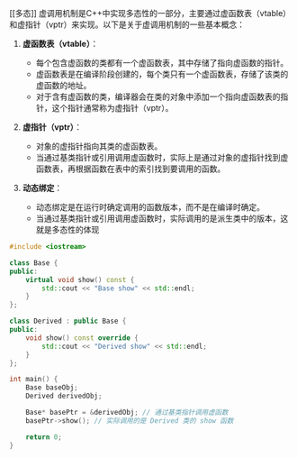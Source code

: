 [[多态]]
虚调用机制是C++中实现多态性的一部分，主要通过虚函数表（vtable）和虚指针（vptr）来实现。以下是关于虚调用机制的一些基本概念：

1. **虚函数表（vtable）**：
    - 每个包含虚函数的类都有一个虚函数表，其中存储了指向虚函数的指针。
    - 虚函数表是在编译阶段创建的，每个类只有一个虚函数表，存储了该类的虚函数的地址。
    - 对于含有虚函数的类，编译器会在类的对象中添加一个指向虚函数表的指针，这个指针通常称为虚指针（vptr）。

2. **虚指针（vptr）**：
    - 对象的虚指针指向其类的虚函数表。
    - 当通过基类指针或引用调用虚函数时，实际上是通过对象的虚指针找到虚函数表，再根据函数在表中的索引找到要调用的函数。

3. **动态绑定**：
    - 动态绑定是在运行时确定调用的函数版本，而不是在编译时确定。
    - 当通过基类指针或引用调用虚函数时，实际调用的是派生类中的版本，这就是多态性的体现

```cpp
#include <iostream>

class Base {
public:
    virtual void show() const {
        std::cout << "Base show" << std::endl;
    }
};

class Derived : public Base {
public:
    void show() const override {
        std::cout << "Derived show" << std::endl;
    }
};

int main() {
    Base baseObj;
    Derived derivedObj;

    Base* basePtr = &derivedObj; // 通过基类指针调用虚函数
    basePtr->show(); // 实际调用的是 Derived 类的 show 函数

    return 0;
}
```

